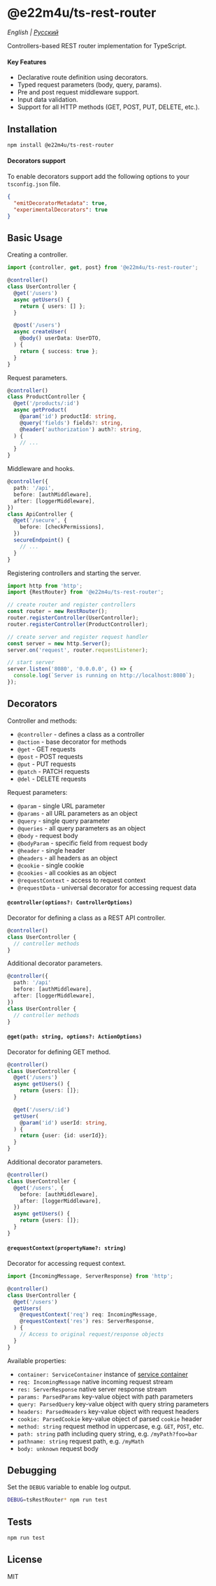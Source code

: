# @e22m4u/ts-rest-router

*English | [Русский](./README-ru.md)*

Controllers-based REST router implementation for TypeScript.

#### Key Features

- Declarative route definition using decorators.
- Typed request parameters (body, query, params).
- Pre and post request middleware support.
- Input data validation.
- Support for all HTTP methods (GET, POST, PUT, DELETE, etc.).

## Installation

```bash
npm install @e22m4u/ts-rest-router
```

#### Decorators support

To enable decorators support add the following
options to your `tsconfig.json` file.

```json
{
  "emitDecoratorMetadata": true,
  "experimentalDecorators": true
}
```

## Basic Usage

Creating a controller.

```ts
import {controller, get, post} from '@e22m4u/ts-rest-router';

@controller()
class UserController {
  @get('/users')
  async getUsers() {
    return { users: [] };
  }

  @post('/users')
  async createUser(
    @body() userData: UserDTO,
  ) {
    return { success: true };
  }
}
```

Request parameters.

```ts
@controller()
class ProductController {
  @get('/products/:id')
  async getProduct(
    @param('id') productId: string,
    @query('fields') fields?: string,
    @header('authorization') auth?: string,
  ) {
    // ...
  }
}
```

Middleware and hooks.

```ts
@controller({
  path: '/api',
  before: [authMiddleware],
  after: [loggerMiddleware],
})
class ApiController {
  @get('/secure', {
    before: [checkPermissions],
  })
  secureEndpoint() {
    // ...
  }
}
```

Registering controllers and starting the server.

```ts
import http from 'http';
import {RestRouter} from '@e22m4u/ts-rest-router';

// create router and register controllers
const router = new RestRouter();
router.registerController(UserController);
router.registerController(ProductController);

// create server and register request handler
const server = new http.Server();
server.on('request', router.requestListener);

// start server
server.listen('8080', '0.0.0.0', () => {
  console.log(`Server is running on http://localhost:8080`);
});
```

## Decorators

Controller and methods:

- `@controller` - defines a class as a controller
- `@action` - base decorator for methods
- `@get` - GET requests
- `@post` - POST requests
- `@put` - PUT requests
- `@patch` - PATCH requests
- `@del` - DELETE requests

Request parameters:

- `@param` - single URL parameter
- `@params` - all URL parameters as an object
- `@query` - single query parameter
- `@queries` - all query parameters as an object
- `@body` - request body
- `@bodyParam` - specific field from request body
- `@header` - single header
- `@headers` - all headers as an object
- `@cookie` - single cookie
- `@cookies` - all cookies as an object
- `@requestContext` - access to request context
- `@requestData` - universal decorator for accessing request data

#### `@controller(options?: ControllerOptions)`

Decorator for defining a class as a REST API controller.

```ts
@controller()
class UserController {
  // controller methods
}
```

Additional decorator parameters.

```ts
@controller({
  path: '/api'
  before: [authMiddleware],
  after: [loggerMiddleware],
})
class UserController {
  // controller methods
}
```

#### `@get(path: string, options?: ActionOptions)`

Decorator for defining GET method.

```ts
@controller()
class UserController {
  @get('/users')
  async getUsers() {
    return {users: []};
  }

  @get('/users/:id') 
  getUser(
    @param('id') userId: string,
  ) {
    return {user: {id: userId}};
  }
}
```

Additional decorator parameters.

```ts
@controller()
class UserController {
  @get('/users', {
    before: [authMiddleware],
    after: [loggerMiddleware],
  })
  async getUsers() {
    return {users: []};
  }
}
```

#### `@requestContext(propertyName?: string)`

Decorator for accessing request context.

```ts
import {IncomingMessage, ServerResponse} from 'http';

@controller()
class UserController {
  @get('/users')
  getUsers(
    @requestContext('req') req: IncomingMessage,
    @requestContext('res') res: ServerResponse,
  ) {
    // Access to original request/response objects
  }
}
```

Available properties:

- `container: ServiceContainer` instance of [service container](https://npmjs.com/package/@e22m4u/js-service)
- `req: IncomingMessage` native incoming request stream
- `res: ServerResponse` native server response stream
- `params: ParsedParams` key-value object with path parameters
- `query: ParsedQuery` key-value object with query string parameters
- `headers: ParsedHeaders` key-value object with request headers
- `cookie: ParsedCookie` key-value object of parsed `cookie` header
- `method: string` request method in uppercase, e.g. `GET`, `POST`, etc.
- `path: string` path including query string, e.g. `/myPath?foo=bar`
- `pathname: string` request path, e.g. `/myMath`
- `body: unknown` request body

## Debugging

Set the `DEBUG` variable to enable log output.

```bash
DEBUG=tsRestRouter* npm run test
```

## Tests

```bash
npm run test
```

## License

MIT
